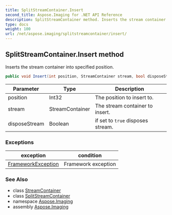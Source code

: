 ```yaml
---
title: SplitStreamContainer.Insert
second_title: Aspose.Imaging for .NET API Reference
description: SplitStreamContainer method. Inserts the stream container into specified position
type: docs
weight: 100
url: /net/aspose.imaging/splitstreamcontainer/insert/
---
```

## SplitStreamContainer.Insert method

Inserts the stream container into specified position.

```csharp
public void Insert(int position, StreamContainer stream, bool disposeStream)
```

| Parameter | Type | Description |
| --- | --- | --- |
| position | Int32 | The position to insert to. |
| stream | StreamContainer | The stream container to insert. |
| disposeStream | Boolean | if set to `true` disposes stream. |

### Exceptions

| exception | condition |
| --- | --- |
| [FrameworkException](../../../aspose.imaging.coreexceptions/frameworkexception/) | Framework exception |

### See Also

* class [StreamContainer](../../streamcontainer/)
* class [SplitStreamContainer](../)
* namespace [Aspose.Imaging](../../splitstreamcontainer/)
* assembly [Aspose.Imaging](../../../)


